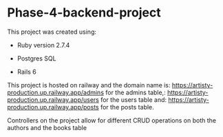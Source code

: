 # Phase-4-backend-project

This project was created using:


* Ruby version 2.7.4

* Postgres SQL

* Rails 6

This project is hosted on railway and the domain name is:
https://artisty-production.up.railway.app/admins for the admins table,:
https://artisty-production.up.railway.app/users for the users table and:
https://artisty-production.up.railway.app/posts for the posts table.

Controllers on the project allow for different CRUD operations on both the authors and the books table
